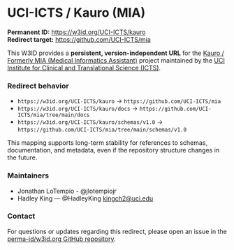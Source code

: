 # UCI-ICTS / Kauro (MIA)

**Permanent ID:** https://w3id.org/UCI-ICTS/kauro  
**Redirect target:** https://github.com/UCI-ICTS/mia  

This W3ID provides a **persistent, version-independent URL** for the
[Kauro / Formerly MIA (Medical Informatics Assistant)](https://github.com/UCI-ICTS/mia) project maintained by the [UCI Institute for Clinical and Translational Science (ICTS)](https://icts.uci.edu/).

### Redirect behavior
- `https://w3id.org/UCI-ICTS/kauro` → `https://github.com/UCI-ICTS/mia`  
- `https://w3id.org/UCI-ICTS/kauro/docs` → `https://github.com/UCI-ICTS/mia/tree/main/docs`  
- `https://w3id.org/UCI-ICTS/kauro/schemas/v1.0` → `https://github.com/UCI-ICTS/mia/tree/main/schemas/v1.0`  

This mapping supports long-term stability for references to schemas, documentation,
and metadata, even if the repository structure changes in the future.


### Maintainers
- Jonathan LoTempio - @jlotempiojr
- Hadley King — @HadleyKing [kingch2@uci.edu](mailto:kingch2@uci.edu)

### Contact
For questions or updates regarding this redirect, please open an issue in the  
[perma-id/w3id.org GitHub repository](https://github.com/perma-id/w3id.org/issues).
